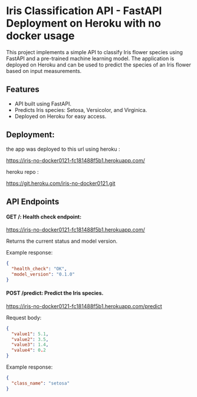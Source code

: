 # Iris Classification API - FastAPI Deployment on Heroku with no docker usage

This project implements a simple API to classify Iris flower species using FastAPI and a pre-trained machine learning model. The application is deployed on Heroku and can be used to predict the species of an Iris flower based on input measurements.

## Features
- API built using FastAPI.
- Predicts Iris species: Setosa, Versicolor, and Virginica.
- Deployed on Heroku for easy access.

 
## Deployment: 
the app was deployed to this url using heroku :

https://iris-no-docker0121-fc181488f5b1.herokuapp.com/ 

heroku repo :

https://git.heroku.com/iris-no-docker0121.git

## API Endpoints
#### GET /: Health check endpoint:

https://iris-no-docker0121-fc181488f5b1.herokuapp.com/ 

Returns the current status and model version.

Example response:

```json
{
  "health_check": "OK",
  "model_version": "0.1.0"
}
```
#### POST /predict: Predict the Iris species.

https://iris-no-docker0121-fc181488f5b1.herokuapp.com/predict 

Request body:
```json
{
  "value1": 5.1,
  "value2": 3.5,
  "value3": 1.4,
  "value4": 0.2
}
```
Example response:

```json
{
  "class_name": "setosa"
}
```

